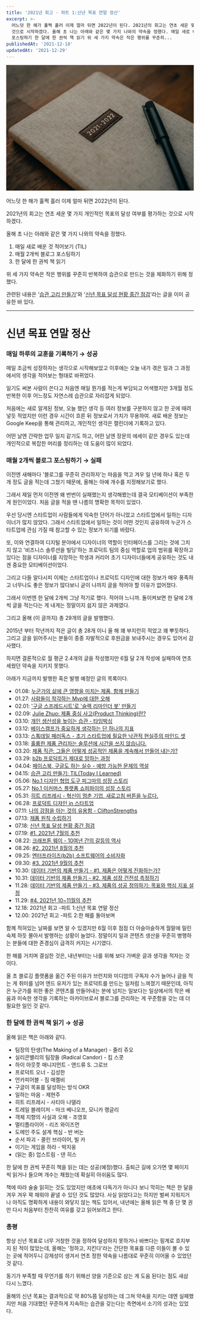 ```yaml
---
title: '2021년 회고 - 파트 1:신년 목표 연말 정산'
excerpt: >-
  어느덧 한 해가 훌쩍 흘러 이제 얼마 뒤면 2022년이 된다. 2021년의 회고는 연초 세운 몇 가지 개인적인 목표의 달성 여부를 평가하는
  것으로 시작하겠다. 올해 초 나는 아래와 같은 몇 가지 나와의 약속을 정했다. 매일 새로 배운 것 적어보기 (TIL) 매월 2개씩 블로그
  포스팅하기 한 달에 한 권씩 책 읽기 위 세 가지 약속은 작은 행위를 꾸준히...
publishedAt: '2021-12-18'
updatedAt: '2021-12-29'
---
```

![Cover Image](images/AI4JTTpc3.jpeg)

어느덧 한 해가 훌쩍 흘러 이제 얼마 뒤면 2022년이 된다. 

2021년의 회고는 연초 세운 몇 가지 개인적인 목표의 달성 여부를 평가하는 것으로 시작하겠다. 

올해 초 나는 아래와 같은 몇 가지 나와의 약속을 정했다. 

1. 매일 새로 배운 것 적어보기 (TIL)
2. 매월 2개씩 블로그 포스팅하기
3. 한 달에 한 권씩 책 읽기 

위 세 가지 약속은 작은 행위를 꾸준히 반복하여 습관으로 만드는 것을 체화하기 위해 정했다.

관련된 내용은 '[습관 고리 만들기](https://sonujung.com/today-i-learned-2021-04)'와 '[신년 목표 달성 현황 중간 점검](https://sonujung.com/2021-interim-findings)'라는 글을 이미 공유한 바 있다. 

---

# 신년 목표 연말 정산
### 매일 하루의 교훈을 기록하기 → 성공
매일 조금씩 성장하자는 생각으로 시작해보았고 이후에는 오늘 내가 겪은 일과 그 과정에서의 생각을 적어보는 형태로 바뀌었다.

일기도 써본 사람이 쓴다고 처음엔 매일 뭔가를 적는게 부담되고 어색했지만 3개월 정도 반복한 이후 어느정도 자연스레 습관으로 자리잡게 되었다.

처음에는 새로 알게된 정보, 오늘 했던 생각 등 여러 정보를 구분하지 않고 한 곳에 때려넣듯 적었지만 이런 경우 시간이 흐른 뒤 정보로서 가치가 무용하여. 새로 배운 정보는 Google Keep을 통해 관리하고, 개인적인 생각은 캘린더에 기록하고 있다.

어떤 날엔 간략한 업무 일지 같기도 하고, 어떤 날엔 장문의 에세이 같은 경우도 있는데 개인적으로 복잡한 머리를 정리하는 데 도움이 많이 되었다.

### 매월 2개씩 블로그 포스팅하기 → 실패
이전엔 새해마다 '블로그를 꾸준히 관리하자'는 마음을 먹고 겨우 일 년에 하나 혹은 두 개 정도 글을 적는데 그쳤기 때문에, 올해는 아예 개수를 지정해보기로 했다.

그래서 제일 먼저 이전엔 왜 번번이 실패했는지 생각해봤는데 결국 모티베이션이 부족한 게 원인이었다.
처음 글을 적을 땐 나름의 명확한 목적이 있었다.

우선 당시엔 스타트업이 사람들에게 익숙한 단어가 아니었고 스타트업에서 일하는 디자이너가 많지 않았다. 그래서 스타트업에서 일하는 것이 어떤 것인지 공유하여 누군가 스타트업에 관심 가질 때 참고할 수 있는 정보가 되기를 바랐다. 

또, 이와 연결하여 디지털 분야에서 디자이너의 역할이 인터페이스를 그리는 것에 그치지 않고 '비즈니스 솔루션을 빌딩'하는 프로덕트 팀의 중심 역할로 업의 범위를 확장하고 있다는 점을 디자이너를 지망하는 학생과 커리어 초기 디자이너들에게 공유하는 것도 내겐 중요한 모티베이션이었다. 

그리고 다들 알다시피 이제는 스타트업이나 프로덕트 디자인에 대한 정보가 매우 풍족하고 너무나도 좋은 정보가 많다보니 굳이 나까지 글을 적어야 할 이유가 없어졌다.

그래서 이번엔 한 달에 2개씩 그냥 적기로 했다. 적어야 느니까.
돌이켜보면 한 달에 2개씩 글을 적는다는 게 내게는 정말이지 쉽지 않은 과제였다.

그리고 올해 (이 글까지) 총 29개의 글을 발행했다.

2015년 부터 작년까지 적은 글이 총 28개 이니 올 해 꽤 부지런히 적었고 꽤 뿌듯하다.
그리고 글을 읽어주시는 분들이 종종 자발적으로 후원금을 보내주시는 경우도 있어서 감사했다.

하지면 결론적으로 월 평균 2.4개의 글을 작성했지만 6월 달 2개 작성에 실패하여 연초 세웠던 약속을 지키지 못했다.

아래가 지금까지 발행한 혹은 발행 예정인 글의 목록이다.

- 01.08: [누군가의 삶에 큰 영향을 미치는 제품, 함께 만들기](https://sonujung.com/hire-sixhop-designers)
- 01.27: [사람들이 착각하는 Mvp에 대한 오해](https://sonujung.com/misunderstanding-about-mvp)
- 02.01: ['구글 스프레드시트'로 '슬랙 리마인더 봇' 만들기](https://sonujung.com/slack-reminder-with-google-spread-sheets)
- 02.09: [Julie Zhuo: 제품 중심 사고(Product Thinking)란?](https://sonujung.com/julie-zhuo-product-thinking)
- 03.10: [개인 생산성을 높이는 습관 - 타임박싱](https://sonujung.com/how-to-be-a-manager-time-boxing)
- 03.12: [베이스캠프가 중요하게 생각하는 단 하나의 지표](https://sonujung.com/jason-fried-s-two-articles)
- 03.13: [스톡데일 패러독스 - 초기 스타트업에 필요한 낙관적 현실주의 마인드 셋](https://sonujung.com/stockdale-paradox)
- 03.18: [훌륭한 제품 관리자는 솔루션에 시간을 쓰지 않습니다.](https://sonujung.com/great-pms-dont-spend-time-on-solution-by-paul-adams)
- 03.20: [제품 직관: 그들은 어떻게 성공적인 제품을 계속해서 만들어 내는가?](https://sonujung.com/product-judgment-article)
- 03.29: [b2b 프로덕트가 제대로 망하는 과정](https://sonujung.com/how-the-b2b-product-destined-to-fail)
- 04.04: [페이스북, 구글도 하는 실수 - 예방 가능한 문제의 역설](https://sonujung.com/the-preventable-problem-paradox)
- 04.15: [습관 고리 만들기: TIL(Today I Learned)](https://sonujung.com/today-i-learned-2021-04)
- 05.06: [No.1 디자인 협업 도구 피그마의 성장 스토리](https://sonujung.com/growth-strategies-of-figma)
- 05.27: [No.1 이커머스 플랫폼 쇼피파이의 성장 스토리](https://sonujung.com/a-brief-history-of-shopify)
- 05.31: [히트 리프레시 - 혁신이 멈춘 기업, 새로고침 버튼을 누르다.](https://sonujung.com/hit-refresh-reading-note)
- 06.28: [프로덕트 디자인 in 스타트업](https://sonujung.com/product-design-in-startup)
- 07.11: [나의 강점을 아는 것의 유용함 - CliftonStrengths](https://sonujung.com/cliftonstrengths)
- 07.13: [제품 원칙 수립하기](https://sonujung.com/product-principles-of-sixshop)
- 07.18: [신년 목표 달성 현황 중간 점검](https://sonujung.com/2021-interim-findings)
- 07.19: [#1. 2021년 7월의 추천](https://sonujung.com/curation-2021-07)
- 08.22: [크래프톤 웨이 - 10여년 간의 갈등의 역사](https://sonujung.com/crafton-way-reading-note)
- 08.26: [#2. 2021년 8월의 추천](https://sonujung.com/curation-2021-08)
- 09.25: [엔터프라이즈(b2b) 소프트웨어의 소비자화](https://sonujung.com/the-consumerization-of-enterprise-software)
- 09.30: [#3. 2021년 9월의 추천](https://sonujung.com/curation-2021-09)
- 10.30: [데이터 기반의 제품 만들기 - #1. 제품은 어떻게 진화하는가?](https://sonujung.com/data-informed-product-building-no1)
- 10.31: [데이터 기반의 제품 만들기 - #2. 제품 성장 건전성 측정하기](https://sonujung.com/data-informed-product-building-no2)
- 11.28: [데이터 기반의 제품 만들기 - #3. 제품의 성공 정의하기: 목표와 핵심 지표 설정](https://sonujung.com/data-informed-product-building-no3)
- 11.29: [#4. 2021년 10~11월의 추천](https://sonujung.com/curation-2021-1011)
- 12.18: 2021년 회고 -파트 1:신년 목표 연말 정산
- 12.00: 2021년 회고 -파트 2:한 해를 돌아보며

함께 적혀있는 날짜를 보면 알 수 있겠지만 6월 이후 점점 더 아슬아슬하게 월말에 밀린 숙제 하듯 몰아서 발행하는 상황이 늘었다. 정말이지 일과 콘텐츠 생산을 꾸준히 병행하는 분들에 대한 존경심이 급격히 커지는 시기였다. 

한 해를 거치며 결심한 것은, 내년부터는 나를 위해 보다 가벼운 글과 생각을 적자는 것이다. 

올 초 블로깅 플랫폼을 옮긴 주된 이유가 브런치와 미디엄의 구독자 수가 늘어나 글을 적는 게 취미를 넘어 엔드 유저가 있는 프로덕트를 만드는 일처럼 느껴졌기 때문인데, 아직은 누군가를 위한 좋은 콘텐츠를 만들어내는 분에 넘치는 일보다는 일상에서의 작은 배움과 미숙한 생각을 기록하는 아카이브로서 블로그를 관리하는 게 꾸준함을 갖는 데 더 필요한 일인 것 같다.

### 한 달에 한 권씩 책 읽기 → 성공
올해 읽은 책은 아래와 같다.
- 팀장의 탄생(The Making of a Manager) - 줄리 쥬오
- 실리콘밸리의 팀장들 (Radical Candor) - 킴 스콧
- 하이 아웃풋 매니지먼트 - 앤드류 S. 그로브
- 프로덕트 오너 - 김성한
- 언카피어블 - 짐 매켈비
- 구글이 목표를 달성하는 방식 OKR
- 일하는 마음 - 제현주
- 히트 리프레시 - 사티아 나델라
- 트레일 블레이저 - 마크 베니오프, 모니카 랭글리
- 객체 지향의 사실과 오해 - 조영호
- 멀티플라이어 - 리즈 와이즈먼
- 도메인 주도 설계 핵심 - 반 버논
- 순서 파괴 - 콜린 브라이어, 빌 카
- 이기는 게임을 하라 - 박지웅
- (읽는 중) 업스트림 - 댄 히스

한 달에 한 권씩 꾸준히 책을 읽는 데는 성공(예정)했다. 출퇴근 길에 오가면 몇 페이지 씩 읽거나 들으며 개수는 채웠는데 확실히 아쉬움도 많다. 

책에 따라 술술 읽히는 것도 있었지만 애초에 다독가가 아니다 보니 막히는 책은 한 달을 겨우 겨우 꽉 채워야 끝낼 수 있던 것도 많았다. 사실 읽었다고는 하지만 벌써 지워지거나 아직도 명확하게 내용이 와닿지 않는 책도 있어서, 내년에는 올해 읽은 책 중 단 몇 권만 다시 처음부터 찬찬히 여유를 갖고 읽어보려고 한다. 

### 총평 
항상 신년 목표로 너무 거창한 것을 정하여 달성하지 못하거나 바쁘다는 핑계로 흐지부지 된 적이 많았는데, 올해는 '정하고, 지킨다'라는 간단한 목표를 다른 이들이 볼 수 있는 곳에 적어두니 강제성이 생겨서 연초 정한 약속을 나름대로 꾸준히 이어올 수 있었던 것 같다. 

동기가 부족할 때 무언가를 하기 위해선 양을 기준으로 삼는 게 도움 된다는 점도 새삼 다시 느꼈다. 

올해의 신년 목표는 결과적으로 약 80%쯤 달성하는 데 그쳐 약속을 지키는 데엔 실패했지만 처음 기대했던 꾸준하게 지속하는 습관을 갖는다는 측면에서 소기의 성과는 있었다.